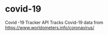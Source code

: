 # covid-19
Covid -19 Tracker API
Tracks Covid-19 data from https://www.worldometers.info/coronavirus/
